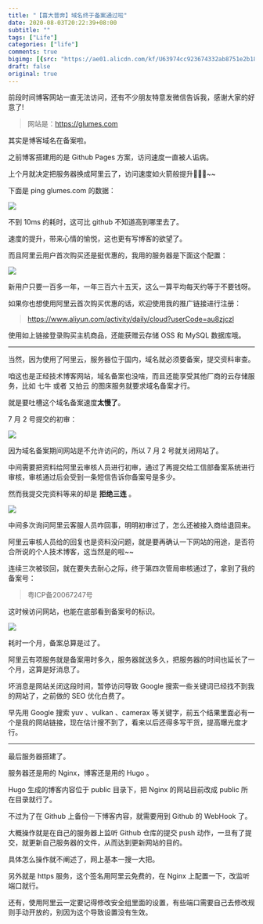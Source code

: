 ```yaml
---
title: "【喜大普奔】域名终于备案通过啦"
date: 2020-08-03T20:22:39+08:00
subtitle: ""
tags: ["Life"]
categories: ["life"]
comments: true
bigimg: [{src: "https://ae01.alicdn.com/kf/U63974cc923674332ab8751e2b18d9b9fd.jpg", desc: ""}]
draft: false
original: true
---
```


前段时间博客网站一直无法访问，还有不少朋友特意发微信告诉我，感谢大家的好意了!

> 网站是：https://glumes.com

其实是博客域名在备案啦。

之前博客搭建用的是 Github Pages 方案，访问速度一直被人诟病。

上个月就决定把服务器换成阿里云了，访问速度如火箭般提升🚀🚀🚀~~

<!--more-->

下面是 ping glumes.com 的数据：

![](https://glumes2blog.oss-cn-shenzhen.aliyuncs.com/ping-glumes.com.png)

不到 10ms 的耗时，这可比 github 不知道高到哪里去了。

速度的提升，带来心情的愉悦，这也更有写博客的欲望了。

而且阿里云用户首次购买还是挺优惠的，我用的服务器是下面这个配置：

![](https://glumes2blog.oss-cn-shenzhen.aliyuncs.com/aliyun-server-type.png)

新用户只要一百多一年，一年三百六十五天，这么一算平均每天约等于不要钱呀。


如果你也想使用阿里云首次购买优惠的话，欢迎使用我的推广链接进行注册：

> https://www.aliyun.com/activity/daily/cloud?userCode=au8zjczl

使用如上链接登录购买主机商品，还能获赠云存储 OSS 和 MySQL 数据库哦。

---

当然，因为使用了阿里云，服务器位于国内，域名就必须要备案，提交资料审查。

咱这也是正经技术博客网站，域名备案也没啥，而且还能享受其他厂商的云存储服务，比如 七牛 或者 又拍云 的图床服务就要求域名备案才行。

就是要吐槽这个域名备案速度**太慢了**。

7 月 2 号提交的初审：

![](https://glumes2blog.oss-cn-shenzhen.aliyuncs.com/first-domain-check.png)


因为域名备案期间网站是不允许访问的，所以 7 月 2 号就关闭网站了。

中间需要把资料给阿里云审核人员进行初审，通过了再提交给工信部备案系统进行审核，审核通过后会受到一条短信告诉你备案号是多少。

然而我提交完资料等来的却是 **拒绝三连** 。

![](https://glumes2blog.oss-cn-shenzhen.aliyuncs.com/domain-notify.jpeg)


中间多次询问阿里云客服人员咋回事，明明初审过了，怎么还被接入商给退回来。

阿里云审核人员给的回复也是资料没问题，就是要再确认一下网站的用途，是否符合所说的个人技术博客，这当然是的啦~~

连续三次被驳回，就在要失去耐心之际，终于第四次管局审核通过了，拿到了我的备案号：

> 粤ICP备20067247号

这时候访问网站，也能在底部看到备案号的标识。

![](https://glumes2blog.oss-cn-shenzhen.aliyuncs.com/domain-mark.png)

耗时一个月，备案总算是过了。

阿里云有项服务就是备案用时多久，服务器就送多久，把服务器的时间也延长了一个月，这算是好消息了。

坏消息是网站关闭这段时间，暂停访问导致 Google 搜索一些关键词已经找不到我的网站了，之前做的 SEO 优化白费了。

早先用 Google 搜索 yuv 、vulkan 、camerax 等关键字，前五个结果里面必有一个是我的网站链接，现在估计搜不到了，看来以后还得多写干货，提高曝光度才行。

---

最后服务器搭建了。

服务器还是用的 Nginx，博客还是用的 Hugo 。

Hugo 生成的博客内容位于 public 目录下，把 Nginx 的网站目前改成 public 所在目录就行了。

不过为了在 Github 上备份一下博客内容，就需要用到 Github 的 WebHook 了。

大概操作就是在自己的服务器上监听 Github 仓库的提交 push 动作，一旦有了提交，就更新自己服务器的文件，从而达到更新网站的目的。

具体怎么操作就不阐述了，网上基本一搜一大把。

另外就是 https 服务，这个签名用阿里云免费的，在 Nginx 上配置一下，改监听端口就行。

还有，使用阿里云一定要记得修改安全组里面的设置，有些端口需要自己去修改规则手动开放的，别因为这个导致设置没有生效。


